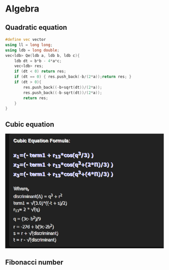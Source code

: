 # Algebra
## Quadratic equation
```cpp
#define vec vector
using ll = long long;
using ldb = long double;
vec<ldb> Qe(ldb a, ldb b, ldb c){
    ldb dt = b*b - 4*a*c;
    vec<ldb> res;
    if (dt < 0) return res;
    if (dt == 0) { res.push_back(-b/(2*a));return res; }
    if (dt > 0){
        res.push_back((-b+sqrt(dt))/(2*a));
        res.push_back((-b-sqrt(dt))/(2*a));
        return res;
    }
}
```
## Cubic equation
![Alt text](./img/cef.png)

## Fibonacci number

